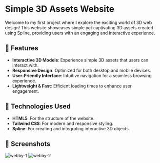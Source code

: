 # Simple 3D Assets Website

Welcome to my first project where I explore the exciting world of 3D web design! This website showcases simple yet captivating 3D assets created using Spline, providing users with an engaging and interactive experience.

## 🚀 Features

- **Interactive 3D Models**: Experience simple 3D assets that users can interact with.
- **Responsive Design**: Optimized for both desktop and mobile devices.
- **User-Friendly Interface**: Intuitive navigation for a seamless browsing experience.
- **Lightweight & Fast**: Efficient loading times to enhance user engagement.

## 🎨 Technologies Used

- **HTML5**: For the structure of the website.
- **Tailwind CSS**: For modern and responsive styling.
- **Spline**: For creating and integrating interactive 3D objects.

## 📸 Screenshots
![webby-1](https://github.com/user-attachments/assets/26eac460-55fc-4d91-a365-cf45694808c4)
![webby-2](https://github.com/user-attachments/assets/695b827d-6515-4b5c-8423-410e6af829a2)
